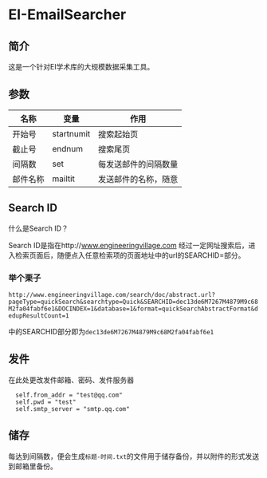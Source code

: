 # EI-EmailSearcher
## 简介
这是一个针对EI学术库的大规模数据采集工具。
## 参数

名称 | 变量 | 作用
-----|------|----
开始号| startnumit| 搜索起始页
截止号| endnum  | 搜索尾页
间隔数| set    | 每发送邮件的间隔数量
邮件名称|mailtit|发送邮件的名称，随意

## Search ID
什么是Search ID？

Search ID是指在http://www.engineeringvillage.com 经过一定网址搜索后，进入检索页面后，随便点入任意检索项的页面地址中的url的SEARCHID=部分。

### 举个栗子
``http://www.engineeringvillage.com/search/doc/abstract.url?pageType=quickSearch&searchtype=Quick&SEARCHID=dec13de6M7267M4879M9c68M2fa04fabf6e1&DOCINDEX=1&database=1&format=quickSearchAbstractFormat&dedupResultCount=1``

中的SEARCHID部分即为``dec13de6M7267M4879M9c68M2fa04fabf6e1``

## 发件
在此处更改发件邮箱、密码、发件服务器
```
  self.from_addr = "test@qq.com"
  self.pwd = "test"          
  self.smtp_server = "smtp.qq.com" 
```
## 储存
每达到间隔数，便会生成`标题-时间.txt`的文件用于储存备份，并以附件的形式发送到邮箱里备份。

